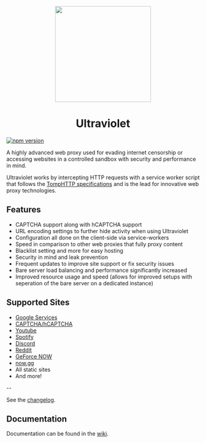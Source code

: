 <p align="center"><img src="https://raw.githubusercontent.com/titaniumnetwork-dev/Ultraviolet-Static/main/public/uv.png" height="250"></p>

<h1 align="center">Ultraviolet</h1>

<a href="https://www.npmjs.com/package/@titaniumnetwork-dev/ultraviolet"><img src="https://img.shields.io/npm/v/@titaniumnetwork-dev/ultraviolet.svg?maxAge=3600" alt="npm version" /></a>

A highly advanced web proxy used for evading internet censorship or accessing websites in a controlled sandbox with security and performance in mind.

Ultraviolet works by intercepting HTTP requests with a service worker script that follows the [TompHTTP specifications](https://github.com/tomphttp) and is the lead for innovative web proxy technologies.

## Features

-   CAPTCHA support along with hCAPTCHA support
-   URL encoding settings to further hide activity when using Ultraviolet
-   Configuration all done on the client-side via service-workers
-   Speed in comparison to other web proxies that fully proxy content
-   Blacklist setting and more for easy hosting
-   Security in mind and leak prevention
-   Frequent updates to improve site support or fix security issues
-   Bare server load balancing and performance significantly increased
-   Improved resource usage and speed (allows for improved setups with seperation of the bare server on a dedicated instance)

## Supported Sites

-   [Google Services](https://google.com)
-   [CAPTCHA/hCAPTCHA](https://www.captcha.net)
-   [Youtube](https://www.youtube.com)
-   [Spotify](https://spotify.com)
-   [Discord](https://discord.com)
-   [Reddit](https://reddit.com)
-   [GeForce NOW](https://play.geforcenow.com/)
-   [now.gg](https://now.gg)
-   All static sites
-   And more!

--

See the [changelog](./CHANGELOG.md).

## Documentation

Documentation can be found in the [wiki](https://github.com/titaniumnetwork-dev/Ultraviolet/wiki).
